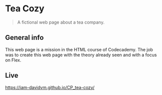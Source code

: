 # Tea Cozy
> A fictional web page about a tea company.


## General info
This web page is a mission in the HTML course of Codecademy. The job was to create this web page with the theory already seen and with a focus on Flex.

## Live
https://iam-davidvm.github.io/CP_tea-cozy/

